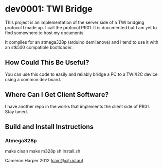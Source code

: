 # dev0001: TWI Bridge

This project is an implementation of the server side of a TWI bridging protocol I made up. I call the protocol PR01. It is documented but I am yet to find somewhere to host my documents.

It compiles for an atmega328p (arduino demilanove) and I tend to use it with an stk500 compatible bootloader.

## How Could This Be Useful?
You can use this code to easily and reliably bridge a PC to a TWI/I2C device using a common dev board.

## Where Can I Get Client Software?
I have another repo in the works that implements the client side of PR01. Stay tuned.

## Build and Install Instructions
### Atmega328p
make clean
make m328p
sh install.sh


Cameron Harper 2012
(cam@cjh.id.au) 

